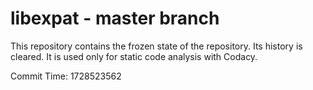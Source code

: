 # libexpat - master branch

This repository contains the frozen state of the repository.
Its history is cleared. It is used only for static code
analysis with Codacy.

Commit Time: 1728523562